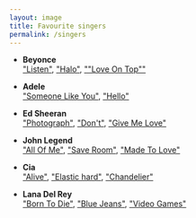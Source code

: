 ```yaml
---
layout: image
title: Favourite singers
permalink: /singers
---
```



*   **Beyonce** <br>
["Listen"](https://www.youtube.com/watch?v=6MFjSOwIkH4 "Title"),
["Halo"](https://www.youtube.com/watch?v=bnVUHWCynig "Title"),
[""Love On Top""](https://www.youtube.com/watch?v=Ob7vObnFUJc "Title")
       

*   **Adele** <br>
["Someone Like You"](https://www.youtube.com/watch?v=hLQl3WQQoQ0"Title"),
["Hello"](https://www.youtube.com/watch?v=YQHsXMglC9A "Title")

*   **Ed Sheeran** <br>
["Photograph"](hhttps://www.youtube.com/watch?v=nSDgHBxUbVQ"Title"),
["Don't"](https://www.youtube.com/watch?v=iD2rhdFRehU "Title"),
["Give Me Love"](https://www.youtube.com/watch?v=FOjdXSrtUxA"Title")
		 

*   **John Legend** <br>
["All Of Me"](https://www.youtube.com/watch?v=450p7goxZqg "Title"),
["Save Room"](https://www.youtube.com/watch?v=iOmnGzAKLvg "Title"),
["Made To Love"](https://www.youtube.com/watch?v=nRpjsFcb2uo "Title")
		

*   **Cia** <br>
["Alive"](https://www.youtube.com/watch?v=t2NgsJrrAyM "Title"),
["Elastic hard"](https://www.youtube.com/watch?v=qsjWd_3-LNk "Title"),
["Chandelier"](https://www.youtube.com/watch?v=2vjPBrBU-TM "Title")
	

*   **Lana Del Rey** <br>
["Born To Die"](https://www.youtube.com/watch?v=Bag1gUxuU0g "Title"),
["Blue Jeans"](https://www.youtube.com/watch?v=JRWox-i6aAk "Title"),
["Video Games"](https://www.youtube.com/watch?v=cE6wxDqdOV0 "Title")
<br> <br>


<script src="https://ajax.googleapis.com/ajax/libs/jquery/1.11.0/jquery.min.js"></script>
<script src="/js/bootstrap.min.js"></script>
